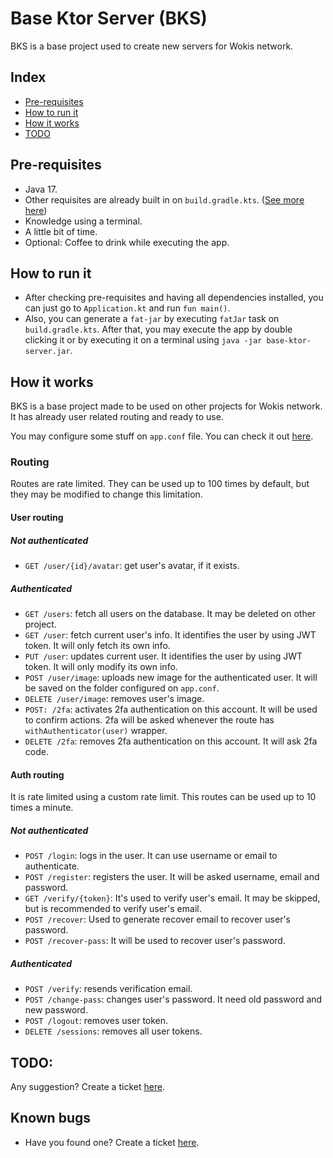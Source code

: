 # Base Ktor Server (BKS)
BKS is a base project used to create new servers for Wokis network.

## Index
* [Pre-requisites](https://github.com/Wikijito7/ECIBot#pre-requisites)
* [How to run it](https://github.com/Wikijito7/ECIBot#how-to-run-it)
* [How it works](https://github.com/Wikijito7/ECIBot#how-it-works)
* [TODO](https://github.com/Wikijito7/ECIBot#todo)

## Pre-requisites
* Java 17.
* Other requisites are already built in on `build.gradle.kts`. ([See more here](https://github.com/Wikijito7/base-ktor-server/blob/master/build.gradle.kts))
* Knowledge using a terminal.
* A little bit of time.
* Optional: Coffee to drink while executing the app.

## How to run it
- After checking pre-requisites and having all dependencies installed, you can just go to `Application.kt` and run `fun main()`.
- Also, you can generate a `fat-jar` by executing `fatJar` task on `build.gradle.kts`. After that, you may execute the app by double clicking it or by executing it on a terminal using `java -jar base-ktor-server.jar`.

## How it works
BKS is a base project made to be used on other projects for Wokis network. It has already user related routing and ready to use.

You may configure some stuff on `app.conf` file. You can check it out [here](https://github.com/Wikijito7/base-ktor-server/blob/master/src/main/resources/app.conf).

### Routing
Routes are rate limited. They can be used up to 100 times by default, but they may be modified to change this limitation.
#### User routing

##### Not authenticated
- `GET /user/{id}/avatar`: get user's avatar, if it exists.

##### Authenticated
- `GET /users`: fetch all users on the database. It may be deleted on other project.
- `GET /user`: fetch current user's info. It identifies the user by using JWT token. It will only fetch its own info.
- `PUT /user`: updates current user. It identifies the user by using JWT token. It will only modify its own info.
- `POST /user/image`: uploads new image for the authenticated user. It will be saved on the folder configured on `app.conf`.
- `DELETE /user/image`: removes user's image.
- `POST: /2fa`: activates 2fa authentication on this account. It will be used to confirm actions. 2fa will be asked whenever the route has `withAuthenticator(user)` wrapper.
- `DELETE /2fa`: removes 2fa authentication on this account. It will ask 2fa code.

#### Auth routing
It is rate limited using a custom rate limit. This routes can be used up to 10 times a minute.
##### Not authenticated
- `POST /login`: logs in the user. It can use username or email to authenticate.
- `POST /register`: registers the user. It will be asked username, email and password.
- `GET /verify/{token}`: It's used to verify user's email. It may be skipped, but is recommended to verify user's email.
- `POST /recover`: Used to generate recover email to recover user's password.
- `POST /recover-pass`: It will be used to recover user's password.

##### Authenticated
- `POST /verify`: resends verification email.
- `POST /change-pass`: changes user's password. It need old password and new password.
- `POST /logout`: removes user token. 
- `DELETE /sessions`: removes all user tokens.

## TODO:
Any suggestion? Create a ticket [here](https://github.com/Wikijito7/base-ktor-server/issues).

## Known bugs
* Have you found one? Create a ticket [here](https://github.com/Wikijito7/base-ktor-server/issues).
